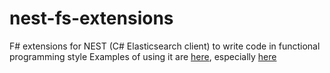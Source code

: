 # nest-fs-extensions
F# extensions for NEST (C# Elasticsearch client) to write code in functional programming style
Examples of using it are [here](https://github.com/malabarMCB/digital-diploma-assistant), especially [here](https://github.com/malabarMCB/digital-diploma-assistant/tree/master/src/DigitalDiplomaAssistant/DataAccess)

